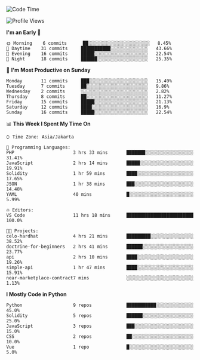 <!--START_SECTION:waka-->
![Code Time](http://img.shields.io/badge/Code%20Time-0%20secs-blue)

![Profile Views](http://img.shields.io/badge/Profile%20Views-0-blue)

**I'm an Early 🐤** 

```text
🌞 Morning    6 commits      ██░░░░░░░░░░░░░░░░░░░░░░░   8.45% 
🌆 Daytime    31 commits     ███████████░░░░░░░░░░░░░░   43.66% 
🌃 Evening    16 commits     █████░░░░░░░░░░░░░░░░░░░░   22.54% 
🌙 Night      18 commits     ██████░░░░░░░░░░░░░░░░░░░   25.35%

```
📅 **I'm Most Productive on Sunday** 

```text
Monday       11 commits     ███░░░░░░░░░░░░░░░░░░░░░░   15.49% 
Tuesday      7 commits      ██░░░░░░░░░░░░░░░░░░░░░░░   9.86% 
Wednesday    2 commits      ░░░░░░░░░░░░░░░░░░░░░░░░░   2.82% 
Thursday     8 commits      ██░░░░░░░░░░░░░░░░░░░░░░░   11.27% 
Friday       15 commits     █████░░░░░░░░░░░░░░░░░░░░   21.13% 
Saturday     12 commits     ████░░░░░░░░░░░░░░░░░░░░░   16.9% 
Sunday       16 commits     █████░░░░░░░░░░░░░░░░░░░░   22.54%

```


📊 **This Week I Spent My Time On** 

```text
⌚︎ Time Zone: Asia/Jakarta

💬 Programming Languages: 
PHP                      3 hrs 33 mins       ███████░░░░░░░░░░░░░░░░░░   31.41% 
JavaScript               2 hrs 14 mins       █████░░░░░░░░░░░░░░░░░░░░   19.91% 
Solidity                 1 hr 59 mins        ████░░░░░░░░░░░░░░░░░░░░░   17.65% 
JSON                     1 hr 38 mins        ███░░░░░░░░░░░░░░░░░░░░░░   14.48% 
YAML                     40 mins             █░░░░░░░░░░░░░░░░░░░░░░░░   5.99%

🔥 Editors: 
VS Code                  11 hrs 18 mins      █████████████████████████   100.0%

🐱‍💻 Projects: 
celo-hardhat             4 hrs 21 mins       █████████░░░░░░░░░░░░░░░░   38.52% 
doctrine-for-beginners   2 hrs 41 mins       ██████░░░░░░░░░░░░░░░░░░░   23.77% 
api                      2 hrs 10 mins       ████░░░░░░░░░░░░░░░░░░░░░   19.26% 
simple-api               1 hr 47 mins        ████░░░░░░░░░░░░░░░░░░░░░   15.91% 
near-marketplace-contract7 mins              ░░░░░░░░░░░░░░░░░░░░░░░░░   1.13%

```

**I Mostly Code in Python** 

```text
Python                   9 repos             ███████████░░░░░░░░░░░░░░   45.0% 
Solidity                 5 repos             ██████░░░░░░░░░░░░░░░░░░░   25.0% 
JavaScript               3 repos             ███░░░░░░░░░░░░░░░░░░░░░░   15.0% 
CSS                      2 repos             ██░░░░░░░░░░░░░░░░░░░░░░░   10.0% 
Vue                      1 repo              █░░░░░░░░░░░░░░░░░░░░░░░░   5.0%

```



<!--END_SECTION:waka-->

